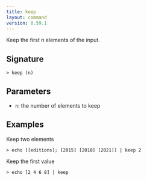 ```yaml
---
title: keep
layout: command
version: 0.59.1
---
```


Keep the first n elements of the input.

## Signature

```> keep (n)```

## Parameters

 -  `n`: the number of elements to keep

## Examples

Keep two elements
```shell
> echo [[editions]; [2015] [2018] [2021]] | keep 2
```

Keep the first value
```shell
> echo [2 4 6 8] | keep
```
